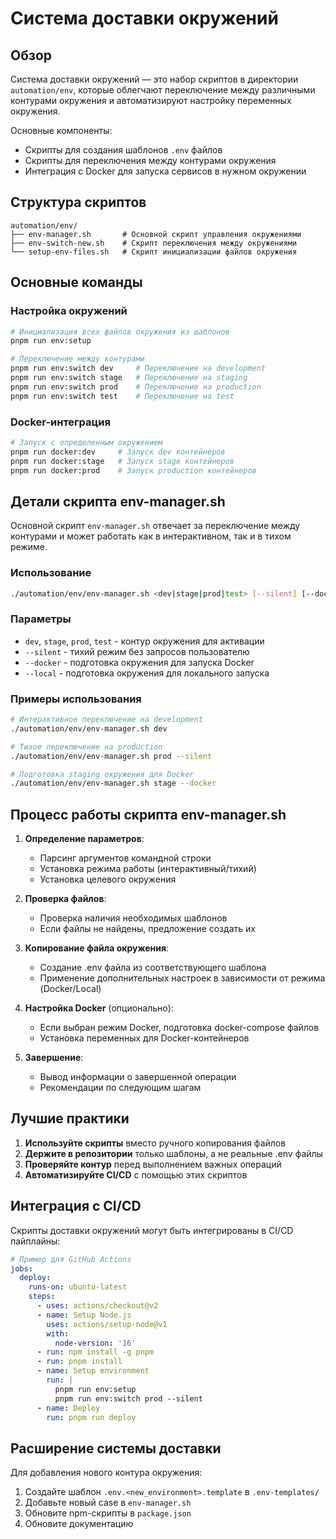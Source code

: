 # Система доставки окружений

## Обзор

Система доставки окружений — это набор скриптов в директории `automation/env`, которые облегчают переключение между различными контурами окружения и автоматизируют настройку переменных окружения.

Основные компоненты:
- Скрипты для создания шаблонов `.env` файлов
- Скрипты для переключения между контурами окружения
- Интеграция с Docker для запуска сервисов в нужном окружении

## Структура скриптов

```
automation/env/
├── env-manager.sh       # Основной скрипт управления окружениями
├── env-switch-new.sh    # Скрипт переключения между окружениями
└── setup-env-files.sh   # Скрипт инициализации файлов окружения
```

## Основные команды

### Настройка окружений

```bash
# Инициализация всех файлов окружения из шаблонов
pnpm run env:setup

# Переключение между контурами
pnpm run env:switch dev     # Переключение на development 
pnpm run env:switch stage   # Переключение на staging
pnpm run env:switch prod    # Переключение на production
pnpm run env:switch test    # Переключение на test
```

### Docker-интеграция

```bash
# Запуск с определенным окружением
pnpm run docker:dev     # Запуск dev контейнеров
pnpm run docker:stage   # Запуск stage контейнеров
pnpm run docker:prod    # Запуск production контейнеров
```

## Детали скрипта env-manager.sh

Основной скрипт `env-manager.sh` отвечает за переключение между контурами и может работать как в интерактивном, так и в тихом режиме.

### Использование

```bash
./automation/env/env-manager.sh <dev|stage|prod|test> [--silent] [--docker|--local]
```

### Параметры

- `dev`, `stage`, `prod`, `test` - контур окружения для активации
- `--silent` - тихий режим без запросов пользователю
- `--docker` - подготовка окружения для запуска Docker
- `--local` - подготовка окружения для локального запуска

### Примеры использования

```bash
# Интерактивное переключение на development
./automation/env/env-manager.sh dev

# Тихое переключение на production
./automation/env/env-manager.sh prod --silent

# Подготовка staging окружения для Docker
./automation/env/env-manager.sh stage --docker
```

## Процесс работы скрипта env-manager.sh

1. **Определение параметров**:
   - Парсинг аргументов командной строки
   - Установка режима работы (интерактивный/тихий)
   - Установка целевого окружения

2. **Проверка файлов**:
   - Проверка наличия необходимых шаблонов
   - Если файлы не найдены, предложение создать их

3. **Копирование файла окружения**:
   - Создание .env файла из соответствующего шаблона
   - Применение дополнительных настроек в зависимости от режима (Docker/Local)

4. **Настройка Docker** (опционально):
   - Если выбран режим Docker, подготовка docker-compose файлов
   - Установка переменных для Docker-контейнеров

5. **Завершение**:
   - Вывод информации о завершенной операции
   - Рекомендации по следующим шагам

## Лучшие практики

1. **Используйте скрипты** вместо ручного копирования файлов
2. **Держите в репозитории** только шаблоны, а не реальные .env файлы
3. **Проверяйте контур** перед выполнением важных операций
4. **Автоматизируйте CI/CD** с помощью этих скриптов

## Интеграция с CI/CD

Скрипты доставки окружений могут быть интегрированы в CI/CD пайплайны:

```yaml
# Пример для GitHub Actions
jobs:
  deploy:
    runs-on: ubuntu-latest
    steps:
      - uses: actions/checkout@v2
      - name: Setup Node.js
        uses: actions/setup-node@v1
        with:
          node-version: '16'
      - run: npm install -g pnpm
      - run: pnpm install
      - name: Setup environment
        run: |
          pnpm run env:setup
          pnpm run env:switch prod --silent
      - name: Deploy
        run: pnpm run deploy
```

## Расширение системы доставки

Для добавления нового контура окружения:

1. Создайте шаблон `.env.<new_environment>.template` в `.env-templates/`
2. Добавьте новый case в `env-manager.sh`
3. Обновите npm-скрипты в `package.json`
4. Обновите документацию
